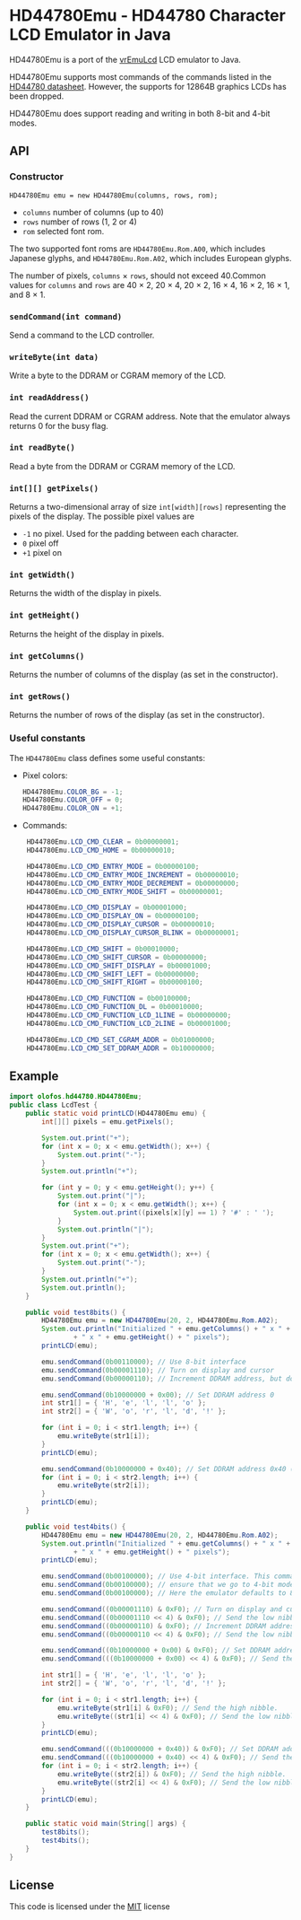# HD44780Emu - HD44780 Character LCD Emulator in Java

HD44780Emu is a port of the [vrEmuLcd](https://github.com/visrealm/vrEmuLcd) LCD emulator to Java. 

HD44780Emu supports most commands of the commands listed in the [HD44780 datasheet](https://www.sparkfun.com/datasheets/LCD/HD44780.pdf). However, the supports for 12864B graphics LCDs has been dropped.

HD44780Emu does support reading and writing in both 8-bit and 4-bit modes.

## API

### Constructor

```
HD44780Emu emu = new HD44780Emu(columns, rows, rom);
```

* `columns` number of columns (up to 40)
* `rows` number of rows (1, 2 or 4)
* `rom` selected font rom. 

The two supported font roms are `HD44780Emu.Rom.A00`, which includes Japanese glyphs, and `HD44780Emu.Rom.A02`, which includes European glyphs.

The number of pixels, `columns` &times; `rows`, should not exceed 40.Common values for `columns` and `rows` are 40 &times; 2, 20 &times; 4, 20 &times; 2, 16 &times; 4, 16 &times; 2, 16 &times; 1, and 8 &times; 1.

### `sendCommand(int command)`

Send a command to the LCD controller. 


### `writeByte(int data)`

Write a byte to the DDRAM or CGRAM memory of the LCD.

### `int readAddress()`

Read the current DDRAM or CGRAM address. Note that the emulator always returns 0 for the busy flag.

### `int readByte()`

Read a byte from the DDRAM or CGRAM memory of the LCD.

### `int[][] getPixels()`

Returns a two-dimensional array of size `int[width][rows]` representing the pixels of the display. The possible pixel values are

* `-1` no pixel. Used for the padding between each character.
* `0` pixel off
* `+1` pixel on

### `int getWidth()`

Returns the width of the display in pixels.

### `int getHeight()`

Returns the height of the display in pixels.

### `int getColumns()`

Returns the number of columns of the display (as set in the constructor).

###	`int getRows()`

Returns the number of rows of the display (as set in the constructor).

### Useful constants

The `HD44780Emu` class defines some useful constants:

* Pixel colors:
   ```Java
   HD44780Emu.COLOR_BG = -1;
   HD44780Emu.COLOR_OFF = 0;
   HD44780Emu.COLOR_ON = +1;
   ```
* Commands:
   ```Java
    HD44780Emu.LCD_CMD_CLEAR = 0b00000001;
    HD44780Emu.LCD_CMD_HOME = 0b00000010;

	HD44780Emu.LCD_CMD_ENTRY_MODE = 0b00000100;
	HD44780Emu.LCD_CMD_ENTRY_MODE_INCREMENT = 0b00000010;
	HD44780Emu.LCD_CMD_ENTRY_MODE_DECREMENT = 0b00000000;
	HD44780Emu.LCD_CMD_ENTRY_MODE_SHIFT = 0b00000001;

	HD44780Emu.LCD_CMD_DISPLAY = 0b00001000;
	HD44780Emu.LCD_CMD_DISPLAY_ON = 0b00000100;
	HD44780Emu.LCD_CMD_DISPLAY_CURSOR = 0b00000010;
	HD44780Emu.LCD_CMD_DISPLAY_CURSOR_BLINK = 0b00000001;

	HD44780Emu.LCD_CMD_SHIFT = 0b00010000;
	HD44780Emu.LCD_CMD_SHIFT_CURSOR = 0b00000000;
	HD44780Emu.LCD_CMD_SHIFT_DISPLAY = 0b00001000;
	HD44780Emu.LCD_CMD_SHIFT_LEFT = 0b00000000;
	HD44780Emu.LCD_CMD_SHIFT_RIGHT = 0b00000100;

	HD44780Emu.LCD_CMD_FUNCTION = 0b00100000;
	HD44780Emu.LCD_CMD_FUNCTION_DL = 0b00010000;
	HD44780Emu.LCD_CMD_FUNCTION_LCD_1LINE = 0b00000000;
	HD44780Emu.LCD_CMD_FUNCTION_LCD_2LINE = 0b00001000;

	HD44780Emu.LCD_CMD_SET_CGRAM_ADDR = 0b01000000;
	HD44780Emu.LCD_CMD_SET_DDRAM_ADDR = 0b10000000;
    ```

## Example

```Java
import olofos.hd44780.HD44780Emu;
public class LcdTest {
	public static void printLCD(HD44780Emu emu) {
		int[][] pixels = emu.getPixels();

		System.out.print("+");
		for (int x = 0; x < emu.getWidth(); x++) {
			System.out.print("-");
		}
		System.out.println("+");

		for (int y = 0; y < emu.getHeight(); y++) {
			System.out.print("|");
			for (int x = 0; x < emu.getWidth(); x++) {
				System.out.print((pixels[x][y] == 1) ? '#' : ' ');
			}
			System.out.println("|");
		}
		System.out.print("+");
		for (int x = 0; x < emu.getWidth(); x++) {
			System.out.print("-");
		}
		System.out.println("+");
		System.out.println();
	}

    public void test8bits() {
		HD44780Emu emu = new HD44780Emu(20, 2, HD44780Emu.Rom.A02);
		System.out.println("Initialized " + emu.getColumns() + " x " + emu.getRows() + " LCD with " + emu.getWidth()
				+ " x " + emu.getHeight() + " pixels");
		printLCD(emu);

		emu.sendCommand(0b00110000); // Use 8-bit interface
		emu.sendCommand(0b00001110); // Turn on display and cursor
		emu.sendCommand(0b00000110); // Increment DDRAM address, but don't shift the display

		emu.sendCommand(0b10000000 + 0x00); // Set DDRAM address 0
		int str1[] = { 'H', 'e', 'l', 'l', 'o' };
		int str2[] = { 'W', 'o', 'r', 'l', 'd', '!' };

		for (int i = 0; i < str1.length; i++) {
            emu.writeByte(str1[i]);
		}
		printLCD(emu);

		emu.sendCommand(0b10000000 + 0x40); // Set DDRAM address 0x40 (beginning of second row)
		for (int i = 0; i < str2.length; i++) {
            emu.writeByte(str2[i]);
		}
		printLCD(emu);
    }

    public void test4bits() {
        HD44780Emu emu = new HD44780Emu(20, 2, HD44780Emu.Rom.A02);
		System.out.println("Initialized " + emu.getColumns() + " x " + emu.getRows() + " LCD with " + emu.getWidth()
				+ " x " + emu.getHeight() + " pixels");
		printLCD(emu);

		emu.sendCommand(0b00100000); // Use 4-bit interface. This command should in general be sent three times to
		emu.sendCommand(0b00100000); // ensure that we go to 4-bit mode no matter if we start in 4- or 8-bit mode.
		emu.sendCommand(0b00100000); // Here the emulator defaults to 8-bit mode, so this is not really necessary.

		emu.sendCommand((0b00001110) & 0xF0); // Turn on display and cursor.
		emu.sendCommand((0b00001110 << 4) & 0xF0); // Send the low nibble.
		emu.sendCommand((0b00000110) & 0xF0); // Increment DDRAM address, but don't shift the display
		emu.sendCommand((0b00000110 << 4) & 0xF0); // Send the low nibble.

		emu.sendCommand((0b10000000 + 0x00) & 0xF0); // Set DDRAM address 0
		emu.sendCommand(((0b10000000 + 0x00) << 4) & 0xF0); // Send the low nibble.

		int str1[] = { 'H', 'e', 'l', 'l', 'o' };
		int str2[] = { 'W', 'o', 'r', 'l', 'd', '!' };

		for (int i = 0; i < str1.length; i++) {
			emu.writeByte(str1[i] & 0xF0); // Send the high nibble.
			emu.writeByte((str1[i] << 4) & 0xF0); // Send the low nibble.
		}
		printLCD(emu);

		emu.sendCommand(((0b10000000 + 0x40)) & 0xF0); // Set DDRAM address 0x40 (beginning of second row)
		emu.sendCommand(((0b10000000 + 0x40) << 4) & 0xF0); // Send the low nibble.
		for (int i = 0; i < str2.length; i++) {
			emu.writeByte((str2[i]) & 0xF0); // Send the high nibble.
			emu.writeByte((str2[i] << 4) & 0xF0); // Send the low nibble.
		}
		printLCD(emu);
    }

    public static void main(String[] args) {
        test8bits();
        test4bits();
	}
}
```
## License
This code is licensed under the [MIT](https://opensource.org/licenses/MIT "MIT") license
